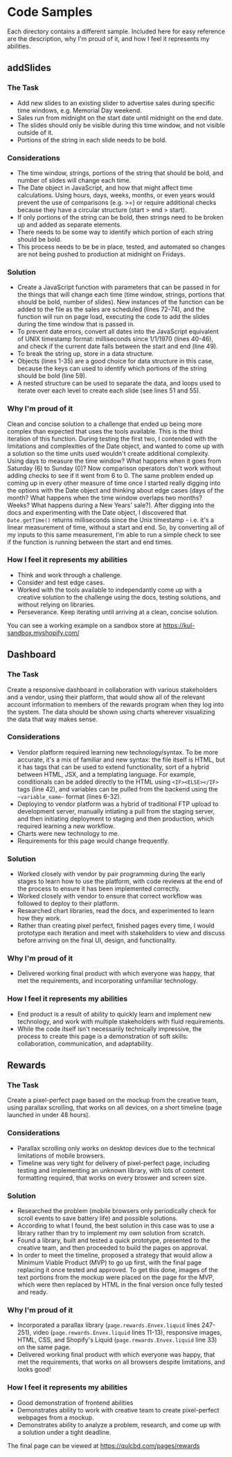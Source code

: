 # Code Samples

Each directory contains a different sample. Included here for easy reference are the description, why I'm proud of it, and how I feel it represents my abilities. 


## addSlides
### The Task
  - Add new slides to an existing slider to advertise sales during specific time windows, e.g. Memorial Day weekend. 
  - Sales run from midnight on the start date until midnight on the end date. 
  - The slides should only be visible during this time window, and not visible outside of it. 
  - Portions of the string in each slide needs to be bold.

### Considerations
  - The time window, strings, portions of the string that should be bold, and number of slides will change each time.
  - The Date object in JavaScript, and how that might affect time calculations. Using hours, days, weeks, months, or even years would prevent the use of comparisons (e.g. >=) or require additional checks because they have a circular structure (start > end > start).
  - If only portions of the string can be bold, then strings need to be broken up and added as separate elements.
  - There needs to be some way to identify which portion of each string should be bold. 
  - This process needs to be be in place, tested, and automated so changes are not being pushed to production at midnight on Fridays.

### Solution
  - Create a JavaScript function with parameters that can be passed in for the things that will change each time (time window, strings, portions that should be bold, number of slides). New instances of the function can be added to the file as the sales are scheduled (lines 72-74), and the function will run on page load, executing the code to add the slides during the time window that is passed in.
  - To prevent date errors, convert all dates into the JavaScript equivalent of UNIX timestamp format: milliseconds since 1/1/1970 (lines 40-46), and check if the current date falls between the start and end (line 49).
  - To break the string up, store in a data structure. 
  - Objects (lines 1-35) are a good choice for data structure in this case, because the keys can used to identify which portions of the string should be bold (line 59). 
  - A nested structure can be used to separate the data, and loops used to iterate over each level to create each slide (see lines 51 and 55).

### Why I'm proud of it
Clean and concise solution to a challenge that ended up being more complex than expected that uses the tools available. 
This is the third iteration of this function. During testing the first two, I contended with the limitations and complexities of the Date object, and wanted to come up with a solution so the time units used wouldn't create additional complexity. Using days to measure the time window? What happens when it goes from Saturday (6) to Sunday (0)? Now comparison operators don't work without adding checks to see if it went from 6 to 0. The same problem ended up coming up in every other measure of time once I started really digging into the options with the Date object and thinking about edge cases (days of the month? What happens when the time window overlaps two months? Weeks? What happens during a New Years' sale?). 
After digging into the docs and experimenting with the Date object, I discovered that `Date.getTime()` returns milliseconds since the Unix timestamp - i.e. it's a linear measurement of time, without a start and end. So, by converting all of my inputs to this same measurement, I'm able to run a simple check to see if the function is running between the start and end times. 

### How I feel it represents my abilities
- Think and work through a challenge.
- Consider and test edge cases.
- Worked with the tools available to independantly come up with a creative solution to the challenge using the docs, testing solutions, and without relying on libraries. 
- Perseverance. Keep iterating until arriving at a clean, concise solution.

You can see a working example on a sandbox store at https://kul-sandbox.myshopify.com/


## Dashboard
### The Task
Create a responsive dashboard in collaboration with various stakeholders and a vendor, using their platform, that would show all of the relevant account information to members of the rewards program when they log into the system. The data should be shown using charts wherever visualizing the data that way makes sense.

### Considerations
- Vendor platform required learning new technology/syntax. To be more accurate, it's a mix of familiar and new syntax: the file itself is HTML, but it has tags that can be used to extend functionality, sort of a hybrid between HTML, JSX, and a templating language. For example, conditionals can be added directly to the HTML using `<IF><ELSE></IF>` tags (line 42), and variables can be pulled from the backend using the `~variable_name~` format (lines 6-32).
- Deploying to vendor platform was a hybrid of traditional FTP upload to development server, manually intiating a pull from the staging server, and then initiating deployment to staging and then production, which required learning a new workflow.
- Charts were new technology to me. 
- Requirements for this page would change frequently. 

### Solution
- Worked closely with vendor by pair programming during the early stages to learn how to use the platform, with code reviews at the end of the process to ensure it has been implemented correctly. 
- Worked closely with vendor to ensure that correct workflow was followed to deploy to their platform.
- Researched chart libraries, read the docs, and experimented to learn how they work.
- Rather than creating pixel perfect, finished pages every time, I would prototype each iteration and meet with stakeholders to view and discuss before arriving on the final UI, design, and functionality. 

### Why I'm proud of it
- Delivered working final product with which everyone was happy, that met the requirements, and incorporating unfamiliar technology.

### How I feel it represents my abilities
- End product is a result of ability to quickly learn and implement new technology, and work with multiple stakeholders with fluid requirements.
- While the code itself isn't necessarily technically impressive, the process to create this page is a demonstration of soft skills: collaboration, communication, and adaptability.


## Rewards
### The Task
Create a pixel-perfect page based on the mockup from the creative team, using parallax scrolling, that works on all devices, on a short timeline (page launched in under 48 hours).

### Considerations
- Parallax scrolling only works on desktop devices due to the technical limitations of mobile browsers.
- Timeline was very tight for delivery of pixel-perfect page, including testing and implementing an unknown library, with lots of content formatting required, that works on every broswer and screen size.

### Solution
- Researched the problem (mobile browsers only periodically check for scroll events to save battery life) and possible solutions. 
- According to what I found, the best solution in this case was to use a library rather than try to implement my own solution from scratch. 
- Found a library, built and tested a quick prototype, presented to the creative team, and then proceeded to build the pages on approval.
- In order to meet the timeline, proposed a strategy that would allow a Minimum Viable Product (MVP) to go up first, with the final page replacing it once tested and approved. To get this done, images of the text portions from the mockup were placed on the page for the MVP, which were then replaced by HTML in the final version once fully tested and ready.

### Why I'm proud of it
- Incorporated a parallax library (`page.rewards.Envex.liquid` lines 247-251), video (`page.rewards.Envex.liquid` lines 11-13), responsive images, HTML, CSS, and Shopify's Liquid (`page.rewards.Envex.liquid` line 33) on the same page.
- Delivered working final product with which everyone was happy, that met the requirements, that works on all browsers despite limitations, and looks good!

### How I feel it represents my abilities
- Good demonstration of frontend abilities
- Demonstrates ability to work with creative team to create pixel-perfect webpages from a mockup.
- Demonstrates ability to analyze a problem, research, and come up with a solution under a tight deadline.


The final page can be viewed at https://qulcbd.com/pages/rewards